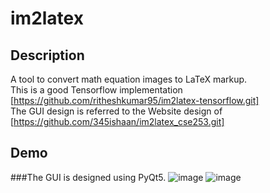 # im2latex

## Description
A tool to convert math equation images to LaTeX markup.</br>
This is a good Tensorflow implementation [https://github.com/ritheshkumar95/im2latex-tensorflow.git]</br>
The GUI design is referred to the Website design of [https://github.com/345ishaan/im2latex_cse253.git]</br>

## Demo
###The GUI is designed using PyQt5.
![image](https://github.com/yixuanzhou/im2latex/raw/master/screenshots/window1.png)
![image](https://github.com/yixuanzhou/im2latex/raw/master/screenshots/window2.png)
